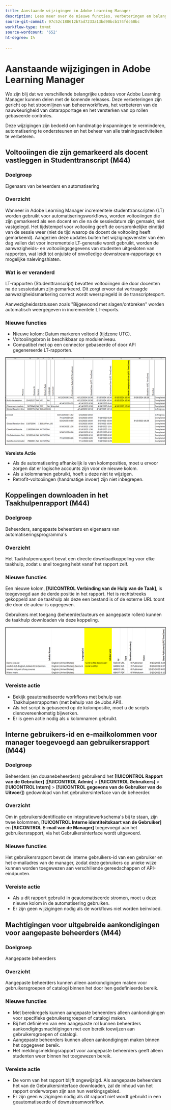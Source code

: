 ```yaml
---
title: Aanstaande wijzigingen in Adobe Learning Manager
description: Lees meer over de nieuwe functies, verbeteringen en belangrijke updates die binnenkort in Adobe Learning Manager verschijnen. Blijf op de hoogte van wat er verandert, zodat je vooruit kunt plannen en optimaal kunt profiteren van de nieuwste verbeteringen.
source-git-commit: 97c52c188612b7ad7233a13bd90bcb174fdc60bc
workflow-type: tm+mt
source-wordcount: '652'
ht-degree: 1%

---
```



# Aanstaande wijzigingen in Adobe Learning Manager

We zijn blij dat we verschillende belangrijke updates voor Adobe Learning Manager kunnen delen met de komende releases. Deze verbeteringen zijn gericht op het stroomlijnen van beheerworkflows, het verbeteren van de nauwkeurigheid van datarapportage en het versterken van op rollen gebaseerde controles.

Deze wijzigingen zijn bedoeld om handmatige inspanningen te verminderen, automatisering te ondersteunen en het beheer van alle trainingsactiviteiten te verbeteren.

## Voltooiingen die zijn gemarkeerd als docent vastleggen in Studenttranscript (M44)

### Doelgroep

Eigenaars van beheerders en automatisering

### Overzicht

Wanneer in Adobe Learning Manager incrementele studenttranscripten (LT) worden gebruikt voor automatiseringsworkflows, worden voltooiingen die zijn gemarkeerd als een docent en die na de sessiedatum zijn gemaakt, niet vastgelegd. Het tijdstempel voor voltooiing geeft de oorspronkelijke eindtijd van de sessie weer (niet de tijd waarop de docent de voltooiing heeft gemarkeerd). Aangezien deze updates buiten het wijzigingsvenster van één dag vallen dat voor incrementele LT-generatie wordt gebruikt, worden de aanwezigheids- en voltooiingsgegevens van studenten uitgesloten van rapporten, wat leidt tot onjuiste of onvolledige downstream-rapportage en mogelijke nalevingshiaten.

### Wat is er veranderd

LT-rapporten (Studenttranscript) bevatten voltooiingen die door docenten na de sessiedatum zijn gemarkeerd. Dit zorgt ervoor dat vertraagde aanwezigheidsmarkering correct wordt weerspiegeld in de transcriptexport.

Aanwezigheidsstatussen zoals &quot;Bijgewoond met slagen/ontbreken&quot; worden automatisch weergegeven in incrementele LT-exports.

### Nieuwe functies

* Nieuwe kolom: Datum markeren voltooid (tijdzone UTC).
* Voltooiingsbron is beschikbaar op moduleniveau.
* Compatibel met op een connector gebaseerde of door API gegenereerde LT-rapporten.

![](assets/capture-instructor.png)

**Vereiste Actie**

* Als de automatisering afhankelijk is van kolomposities, moet u ervoor zorgen dat er logische accounts zijn voor de nieuwe kolom.
* Als u kolomnamen gebruikt, hoeft u deze niet te wijzigen.
* Retrofit-voltooiingen (handmatige invoer) zijn niet inbegrepen.

## Koppelingen downloaden in het Taakhulpenrapport (M44)

### Doelgroep

Beheerders, aangepaste beheerders en eigenaars van automatiseringsprogramma&#39;s

### Overzicht

Het Taakhulpenrapport bevat een directe downloadkoppeling voor elke taakhulp, zodat u snel toegang hebt vanaf het rapport zelf.

### Nieuwe functies

Een nieuwe kolom, **[!UICONTROL Verbinding van de Hulp van de Taak]**, is toegevoegd aan de derde positie in het rapport. Het is rechtstreeks gekoppeld aan de taakhulp als deze een bestand is of de externe URL toont die door de auteur is opgegeven.

Gebruikers met toegang (beheerder/auteurs en aangepaste rollen) kunnen de taakhulp downloaden via deze koppeling.

![](assets/download-links-for-job-aid.png)

### Vereiste actie

* Bekijk geautomatiseerde workflows met behulp van Taakhulpenrapporten (met behulp van de Jobs API).
* Als het script is gebaseerd op de kolompositie, moet u de scripts dienovereenkomstig bijwerken.
* Er is geen actie nodig als u kolomnamen gebruikt.

## Interne gebruikers-id en e-mailkolommen voor manager toegevoegd aan gebruikersrapport (M44)

### Doelgroep

Beheerders (en douanebeheerders) gebruikend het **[!UICONTROL Rapport van de Gebruiker]** (**[!UICONTROL Admin]** > **[!UICONTROL Gebruikers]** > **[!UICONTROL Intern]** > **[!UICONTROL gegevens van de Gebruiker van de Uitvoer]**) gedownload van het gebruikersinterface van de beheerder.

### Overzicht

Om in gebruikersidentificatie en integratiewerkschema&#39;s bij te staan, zijn twee kolommen, **[!UICONTROL Interne identiteitskaart van de Gebruiker]** en **[!UICONTROL E-mail van de Manager]** toegevoegd aan het gebruikersrapport, via het Gebruikersinterface wordt uitgevoerd.

### Nieuwe functies

Het gebruikersrapport bevat de interne gebruikers-id van een gebruiker en het e-mailadres van de manager, zodat deze gebruikers op unieke wijze kunnen worden toegewezen aan verschillende gereedschappen of API-eindpunten.

### Vereiste actie

* Als u dit rapport gebruikt in geautomatiseerde stromen, moet u deze nieuwe kolom in de automatisering gebruiken.
* Er zijn geen wijzigingen nodig als de workflows niet worden beïnvloed.

## Machtigingen voor uitgebreide aankondigingen voor aangepaste beheerders (M44)

### Doelgroep

Aangepaste beheerders

### Overzicht

Aangepaste beheerders kunnen alleen aankondigingen maken voor gebruikersgroepen of catalogi binnen het door hen gedefinieerde bereik.

### Nieuwe functies

* Met bereikregels kunnen aangepaste beheerders alleen aankondigingen voor specifieke gebruikersgroepen of catalogi maken.
* Bij het definiëren van een aangepaste rol kunnen beheerders aankondigingsmachtigingen met een bereik toewijzen aan gebruikersgroepen of catalogi.
* Aangepaste beheerders kunnen alleen aankondigingen maken binnen het opgegeven bereik.
* Het meldingsmeldingsrapport voor aangepaste beheerders geeft alleen studenten weer binnen het toegewezen bereik.

### Vereiste actie

* De vorm van het rapport blijft ongewijzigd. Als aangepaste beheerders het van de Gebruikersinterface downloaden, zal de inhoud van het rapport onderworpen zijn aan hun werkingsgebied.
* Er zijn geen wijzigingen nodig als dit rapport niet wordt gebruikt in een geautomatiseerde of downstreamworkflow.
